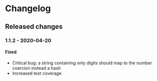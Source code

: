 # Changelog

## Released changes

### 1.1.2 - 2020-04-20

#### Fixed

- Critical bug: a string containing only digits should map to the number coercion instead a hash
- Increased test coverage
